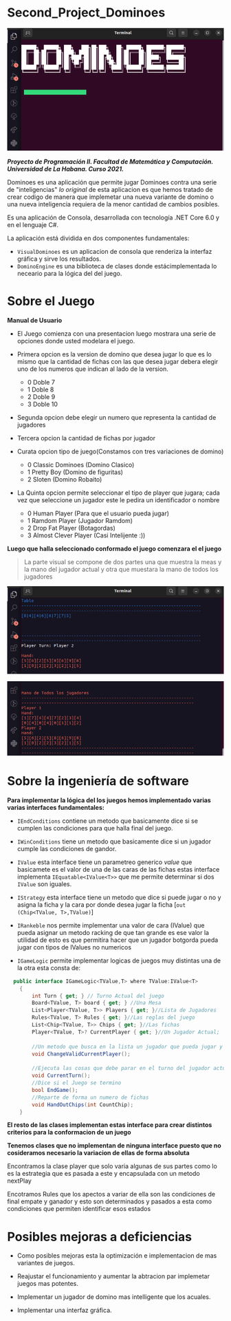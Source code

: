 # Second_Project_Dominoes
![](Screenshots/Front.png)

***Proyecto de Programación II. Facultad de Matemática y Computación. Universidad de La Habana. Curso 2021.***

Dominoes es una aplicación que permite jugar Dominoes contra una serie de "inteligencias" *lo original* de esta aplicacion es que hemos tratado de crear codigo de manera que implemetar una nueva variante de domino o una nueva inteligencia requiera de la menor cantidad de cambios posibles.

Es una aplicación de Consola, desarrollada con tecnología .NET Core 6.0 y en el lenguaje C#.

La aplicación está dividida en dos componentes fundamentales:

- `VisualDominoes` es un aplicacion de consola que renderiza la interfaz gráfica y sirve los resultados.
- `DominoEngine` es una biblioteca de clases donde estácimplementada lo neceario para la lógica del del juego.

# Sobre el Juego
**Manual de Usuario**

- El Juego comienza con una presentacion luego mostrara una serie de opciones donde usted modelara el juego.

- Primera opcion es la version de domino que desea jugar lo que es lo mismo que la cantidad de fichas con las que desea jugar debera elegir uno de los numeros que indican al lado de la version.

  - 0 Doble 7 
  - 1 Doble 8
  - 2 Doble 9
  - 3 Doble 10

- Segunda opcion debe elegir un numero que representa  la cantidad de jugadores

- Tercera opcion la cantidad de fichas por jugador

- Curata opcion tipo de juego(Constamos con tres variaciones de domino)

  - 0 Classic Dominoes (Domino Clasico)
  - 1 Pretty Boy (Domino de figuritas)
  - 2 Sloten (Domino Robaito)

- La Quinta opcion permite seleccionar el tipo de player que jugara; cada vez que seleccione un jugador este le pedira un identificador o nombre

  - 0 Human Player (Para que el usuario pueda jugar)
  - 1 Ramdom Player (Jugador Ramdom)
  - 2 Drop Fat Player (Botagordas)
  - 3 Almost Clever Player (Casi Intelijente :))

**Luego que halla seleccionado conformado el juego comenzara el el juego**
 
>La parte visual se compone de dos partes una que muestra la meas y la mano del jugador actual y otra que muestara la mano de todos los jugadores

![](Screenshots/PrintGame.png)

![](Screenshots/Hands.png)


# Sobre la ingeniería de software

**Para implementar la lógica del los juegos hemos implementado varias varias interfaces fundamentales:**

- `IEndConditions` contiene un metodo que basicamente dice si se cumplen las condiciones para que halla  final del juego.
- `IWinConditions` tiene un metodo que basicamente dice si un jugador cumple las condiciones de gandor.
- `IValue`  esta interface tiene un parametreo generico *value* que basicamete es el valor de una de las caras de las fichas estas interface implementa `IEquatable<IValue<T>>` que me permite determinar si dos `IValue` son iguales.
- `IStrategy` esta interface tiene un metodo que dice si puede jugar o no y asigna la ficha y la cara  por donde desea jugar la ficha [`out (Chip<TValue, T>,TValue)`]
- `IRankeble` nos permite implementar una valor de cara (IValue) que pueda asignar un metodo racking de que tan grande es ese valor la utilidad de esto es que permitira hacer que un jugador botgorda pueda jugar con tipos de IValues no numericos

- `IGameLogic` permite implementar logicas de juegos muy distintas una de la otra esta consta de:

```cs
  public interface IGameLogic<TValue,T> where TValue:IValue<T>
    {
        int Turn { get; } // Turno Actual del juego
        Board<TValue, T> board { get; } //Una Mesa
        List<Player<TValue, T>> Players { get; }//Lista de Jugadores
        Rules<TValue, T> Rules { get; }//Las reglas del juego
        List<Chip<TValue, T>> Chips { get; }//Las fichas
        Player<TValue, T>? CurrentPlayer { get; }//Un Jugador Actual;
        
        //Un metodo que busca en la lista un jugador que pueda jugar y hace el proceso de pasar el turno y declarar al jugador como pasdo si a este le toca y no puede jugar
        void ChangeValidCurrentPlayer();
       
        //Ejecuta las cosas que debe parar en el turno del jugador actual
        void CurrentTurn();
        //Dice si el Juego se termino
        bool EndGame();
        //Reparte de forma un numero de fichas
        void HandOutChips(int CountChip);
    }
```
**El resto de las clases implementan estas interface para crear distintos criterios para la conformacion de un juego**

**Tenemos clases que no implementan de  ninguna interface puesto que no cosideramos necesario la variacion de ellas de forma absoluta**

Encontramos la clase player que solo varia algunas de sus partes como lo es la estrategia que es pasada a este y encapsulada con un metodo nextPlay

Encotramos Rules que los apectos a variar de ella son las condiciones de final empate y ganador y esto son determinados y pasados a esta como condiciones que permiten identificar esos estados

# Posibles mejoras a deficiencias 
- Como posibles mejoras esta la optimización e implementacion de mas variantes de juegos.

- Reajustar el funcionamiento y aumentar la abtracion par implemetar juegos mas potentes.

- Implementar un jugador de domino mas intelligente que los acuales.

- Implementar una interfaz gráfica. 


